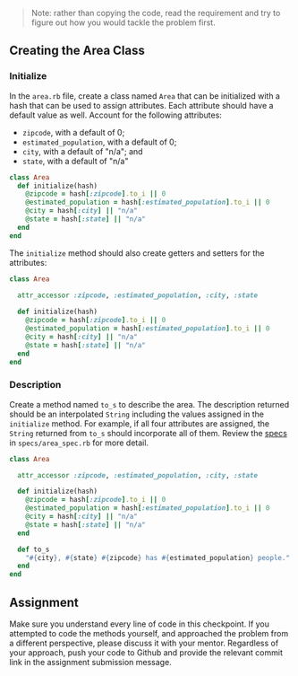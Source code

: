 > Note: rather than copying the code, read the requirement and try to figure out how you would tackle the problem first.

## Creating the Area Class

### Initialize
In the `area.rb` file, create a class named `Area` that can be initialized with a hash that can be used to assign attributes. Each attribute should have a default value as well. Account for the following attributes:

* `zipcode`, with a default of 0;
* `estimated_population`, with a default of 0;
* `city`, with a default of "n/a"; and 
* `state`, with a default of "n/a"

```ruby
class Area
  def initialize(hash)
    @zipcode = hash[:zipcode].to_i || 0
    @estimated_population = hash[:estimated_population].to_i || 0
    @city = hash[:city] || "n/a"
    @state = hash[:state] || "n/a"
  end
end
```

The `initialize` method should also create getters and setters for the attributes:

```ruby
class Area
  
  attr_accessor :zipcode, :estimated_population, :city, :state

  def initialize(hash)
    @zipcode = hash[:zipcode].to_i || 0
    @estimated_population = hash[:estimated_population].to_i || 0
    @city = hash[:city] || "n/a"
    @state = hash[:state] || "n/a"
  end
end
```

### Description
Create a method named `to_s` to describe the area. The description returned should be an interpolated `String` including the values assigned in the `initialize` method. For example, if all four attributes are assigned, the `String` returned from `to_s` should incorporate all of them. Review the [specs](https://github.com/Bloc/population/blob/master/specs/area_spec.rb) in `specs/area_spec.rb` for more detail.

```ruby
class Area

  attr_accessor :zipcode, :estimated_population, :city, :state

  def initialize(hash)
    @zipcode = hash[:zipcode].to_i || 0
    @estimated_population = hash[:estimated_population].to_i || 0
    @city = hash[:city] || "n/a"
    @state = hash[:state] || "n/a"
  end

  def to_s
    "#{city}, #{state} #{zipcode} has #{estimated_population} people."
  end
end
```

## Assignment
Make sure you understand every line of code in this checkpoint. If you attempted to code the methods yourself, and approached the problem from a different perspective, please discuss it with your mentor. Regardless of your approach, push your code to Github and provide the relevant commit link in the assignment submission message.